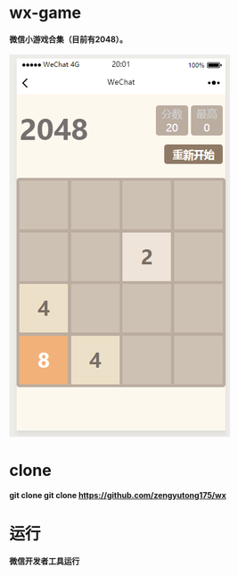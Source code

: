 # wx-game
  #### 微信小游戏合集（目前有2048）。
 ![image](https://github.com/zengyutong175/wx/blob/master/resource/2048.png)
# clone 
  #### git clone  git clone https://github.com/zengyutong175/wx
# 运行
#### 微信开发者工具运行

